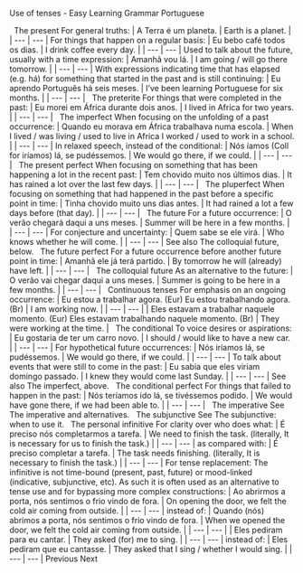 Use of tenses - Easy Learning Grammar Portuguese
 
 
The present
For general truths:
| A Terra é um planeta. | Earth is a planet. |
| --- | --- |
For things that happen on a regular basis:
| Eu bebo café todos os dias. | I drink coffee every day. |
| --- | --- |
Used to talk about the future, usually with a time expression:
| Amanhã vou lá. | I am going / will go there tomorrow. |
| --- | --- |
With expressions indicating time that has elapsed (e.g. há) for something that started in the past and is still continuing:
| Eu aprendo Português há seis meses. | I’ve been learning Portuguese for six months. |
| --- | --- |
 
The preterite
For things that were completed in the past:
| Eu morei em África durante dois anos. | I lived in Africa for two years. |
| --- | --- |
 
The imperfect
When focusing on the unfolding of a past occurrence:
| Quando eu morava em África trabalhava numa escola. | When I lived / was living / used to live in Africa
I worked / used to work in a school. |
| --- | --- |
In relaxed speech, instead of the conditional:
| Nós íamos (Coll for iríamos) lá, se pudéssemos. | We would go there, if we could. |
| --- | --- |
 
The present perfect
When focusing on something that has been happening a lot in the recent past:
| Tem chovido muito nos últimos dias. | It has rained a lot over the last few days. |
| --- | --- |
 
The pluperfect
When focusing on something that had happened in the past before a specific point in time:
| Tinha chovido muito uns dias antes. | It had rained a lot a few days before (that day). |
| --- | --- |
 
The future
For a future occurrence:
| O verão chegará daqui a uns meses. | Summer will be here in a few months. |
| --- | --- |
For conjecture and uncertainty:
| Quem sabe se ele virá. | Who knows whether he will come. |
| --- | --- |
See also The colloquial future, below.
 
The future perfect
For a future occurrence before another future point in time:
| Amanhã ele já terá partido. | By tomorrow he will (already) have left. |
| --- | --- |
 
The colloquial future
As an alternative to the future:
| O verão vai chegar daqui a uns meses. | Summer is going to be here in a few months. |
| --- | --- |
 
Continuous tenses
For emphasis on an ongoing occurrence:
| Eu estou a trabalhar agora. (Eur)
Eu estou trabalhando agora. (Br) | I am working now. |
| --- | --- |
| Eles estavam a trabalhar naquele momento. (Eur)
Eles estavam trabalhando naquele momento. (Br) | They were working at the time. |
 
The conditional
To voice desires or aspirations:
| Eu gostaria de ter um carro novo. | I should / would like to have a new car. |
| --- | --- |
For hypothetical future occurrences:
| Nós iríamos lá, se pudéssemos. | We would go there, if we could. |
| --- | --- |
To talk about events that were still to come in the past:
| Eu sabia que eles viriam domingo passado. | I knew they would come last Sunday. |
| --- | --- |
See also The imperfect, above.
 
The conditional perfect
For things that failed to happen in the past:
| Nós teríamos ido lá, se tivéssemos podido. | We would have gone there, if we had been able to. |
| --- | --- |
 
The imperative
See The imperative and alternatives.
 
The subjunctive
See The subjunctive: when to use it.
 
The personal infinitive
For clarity over who does what:
| É preciso nós completarmos a tarefa. | We need to finish the task. (literally, It is necessary for us to finish the task.) |
| --- | --- |
as compared with:
| É preciso completar a tarefa. | The task needs finishing. (literally, It is necessary to finish the task.) |
| --- | --- |
For tense replacement:
The infinitive is not time-bound (present, past, future) or mood-linked (indicative, subjunctive, etc). As such it is often used as an alternative to tense use and for bypassing more complex constructions:
| Ao abrirmos a porta, nós sentimos o frio vindo de fora. | On opening the door, we felt the cold air coming from outside. |
| --- | --- |
instead of:
| Quando (nós) abrimos a porta, nós sentimos o frio vindo de fora. | When we opened the door, we felt the cold air coming from outside. |
| --- | --- |
| Eles pediram para eu cantar. | They asked (for) me to sing. |
| --- | --- |
instead of:
| Eles pediram que eu cantasse. | They asked that I sing / whether I would sing. |
| --- | --- |
Previous
Next
